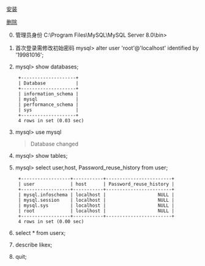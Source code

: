 [安装](https://blog.csdn.net/bobo553443/article/details/81383194)

[删除](https://jingyan.baidu.com/article/e9fb46e150735a7521f76681.html)


0. 管理员身份 C:\Program Files\MySQL\MySQL Server 8.0\bin>
1. 首次登录需修改初始密码 mysql> alter user 'root'@'localhost' identified by '19981016';
2. mysql> show databases;

		+--------------------+
		| Database           |
		+--------------------+
		| information_schema |
		| mysql              |
		| performance_schema |
		| sys                |
		+--------------------+
        4 rows in set (0.03 sec)
3. mysql> use mysql
    > Database changed
4. mysql> show tables;
5. mysql> select user,host, Password_reuse_history  from user;

		+------------------+-----------+------------------------+
		| user             | host      | Password_reuse_history |
		+------------------+-----------+------------------------+
		| mysql.infoschema | localhost |                   NULL |
		| mysql.session    | localhost |                   NULL |
		| mysql.sys        | localhost |                   NULL |
		| root             | localhost |                   NULL |
		+------------------+-----------+------------------------+
        4 rows in set (0.00 sec)
6. select * from userx;
6. describe likex;
6. quit;
